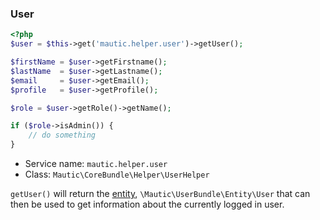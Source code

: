 ### User

```php
<?php
$user = $this->get('mautic.helper.user')->getUser();

$firstName = $user->getFirstname();
$lastName  = $user->getLastname();
$email     = $user->getEmail();
$profile   = $user->getProfile();

$role = $user->getRole()->getName();

if ($role->isAdmin()) {
    // do something
}
```

* Service name: `mautic.helper.user`
* Class: `Mautic\CoreBundle\Helper\UserHelper`

`getUser()` will return the [entity](#database), `\Mautic\UserBundle\Entity\User` that can then be used to get information about the currently logged in user.